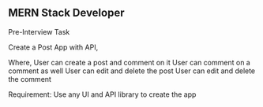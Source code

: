 ## MERN Stack Developer
Pre-Interview Task

Create a Post App with API,

Where,
User can create a post and comment on it
User can comment on a comment as well
User can edit and delete the post
User can edit and delete the comment


Requirement:
Use any UI and API library to create the app

